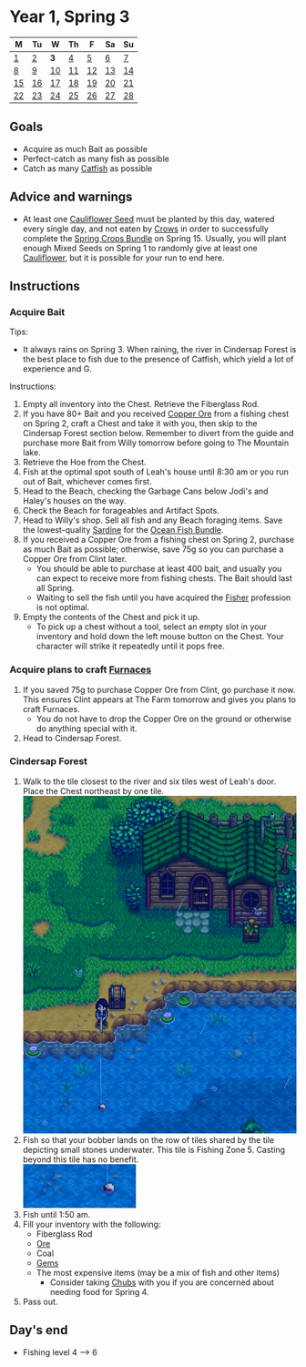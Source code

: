 # Year 1, Spring 3

| M                          | Tu                        | W                         | Th                        | F                         | Sa                        | Su                        |
| -------------------------- | ------------------------- | ------------------------- | ------------------------- |-------------------------- | ------------------------- | ------------------------- |
| [1](year-1-spring-1.md)    | [2](year-1-spring-2.md)   | **3**                     | [4](year-1-spring-4.md)   | [5](year-1-spring-5.md)   | [6](year-1-spring-6.md)   | [7](year-1-spring-7.md)   |
| [8](year-1-spring-8.md)    | [9](year-1-spring-9.md)   | [10](year-1-spring-10.md) | [11](year-1-spring-11.md) | [12](year-1-spring-12.md) | [13](year-1-spring-13.md) | [14](year-1-spring-14.md) |
| [15](year-1-spring-15.md)  | [16](year-1-spring-16.md) | [17](year-1-spring-17.md) | [18](year-1-spring-18.md) | [19](year-1-spring-19.md) | [20](year-1-spring-20.md) | [21](year-1-spring-21.md) |
| [22](year-1-spring-22.md)  | [23](year-1-spring-23.md) | [24](year-1-spring-24.md) | [25](year-1-spring-25.md) | [26](year-1-spring-26.md) | [27](year-1-spring-27.md) | [28](year-1-spring-28.md) |

## Goals

- Acquire as much Bait as possible
- Perfect-catch as many fish as possible
- Catch as many [Catfish](https://stardewvalleywiki.com/Catfish) as possible

## Advice and warnings

- At least one [Cauliflower Seed](https://stardewvalleywiki.com/Cauliflower_Seeds) must be planted by this day, watered every single day, and not eaten by [Crows](https://stardewvalleywiki.com/Animals#Crows) in order to successfully complete the [Spring Crops Bundle](https://stardewvalleywiki.com/Cauliflower_Seeds) on Spring 15. Usually, you will plant enough Mixed Seeds on Spring 1 to randomly give at least one [Cauliflower](https://stardewvalleywiki.com/Cauliflower), but it is possible for your run to end here.

## Instructions

### Acquire Bait

Tips:

- It always rains on Spring 3. When raining, the river in Cindersap Forest is the best place to fish due to the presence of Catfish, which yield a lot of experience and G.

Instructions:

1. Empty all inventory into the Chest. Retrieve the Fiberglass Rod.
2. If you have 80+ Bait and you received [Copper Ore](https://stardewvalleywiki.com/Copper_Ore) from a fishing chest on Spring 2, craft a Chest and take it with you, then skip to the Cindersap Forest section below. Remember to divert from the guide and purchase more Bait from Willy tomorrow before going to The Mountain lake.
3. Retrieve the Hoe from the Chest.
4. Fish at the optimal spot south of Leah's house until 8:30 am or you run out of Bait, whichever comes first.
5. Head to the Beach, checking the Garbage Cans below Jodi's and Haley's houses on the way.
6. Check the Beach for forageables and Artifact Spots.
7. Head to Willy's shop. Sell all fish and any Beach foraging items. Save the lowest-quality [Sardine](https://stardewvalleywiki.com/Sardine) for the [Ocean Fish Bundle](https://stardewvalleywiki.com/Bundles#Ocean_Fish_Bundle).
8. If you received a Copper Ore from a fishing chest on Spring 2, purchase as much Bait as possible; otherwise, save 75g so you can purchase a Copper Ore from Clint later.
   - You should be able to purchase at least 400 bait, and usually you can expect to receive more from fishing chests. The Bait should last all Spring.
   - Waiting to sell the fish until you have acquired the [Fisher](https://stardewvalleywiki.com/Fishing#Fishing_Skill) profession is not optimal.
9. Empty the contents of the Chest and pick it up.
   - To pick up a chest without a tool, select an empty slot in your inventory and hold down the left mouse button on the Chest. Your character will strike it repeatedly until it pops free.

### Acquire plans to craft [Furnaces](https://stardewvalleywiki.com/Furnace)

1. If you saved 75g to purchase Copper Ore from Clint, go purchase it now. This ensures Clint appears at The Farm tomorrow and gives you plans to craft Furnaces.
   - You do not have to drop the Copper Ore on the ground or otherwise do anything special with it.
2. Head to Cindersap Forest.

### Cindersap Forest

1. Walk to the tile closest to the river and six tiles west of Leah's door. Place the Chest northeast by one tile.<br />![Cindersap Forest Chest](images/year-1-spring-3-cindersap-forest-chest.png)
2. Fish so that your bobber lands on the row of tiles shared by the tile depicting small stones underwater. This tile is Fishing Zone 5. Casting beyond this tile has no benefit.<br />![Cindersap Forest Chest](images/year-1-spring-3-cindersap-forest-bobber.png)
3. Fish until 1:50 am.
4. Fill your inventory with the following:
   - Fiberglass Rod
   - [Ore](https://stardewvalleywiki.com/Ore)
   - Coal
   - [Gems](https://stardewvalleywiki.com/Minerals#Gems)
   - The most expensive items (may be a mix of fish and other items)
     - Consider taking [Chubs](https://stardewvalleywiki.com/Chub) with you if you are concerned about needing food for Spring 4.
5. Pass out.

## Day's end

- Fishing level 4 ⟶ 6
